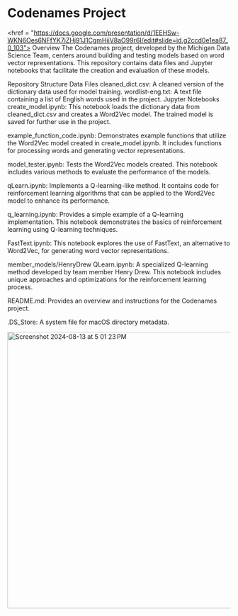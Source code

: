 # Codenames Project
<href = "https://docs.google.com/presentation/d/1EEHSw-WKN6Oes6NFfYK7iZHj91J1CgmHiiV8aO99r6I/edit#slide=id.g2ccd0e1ea87_0_103">
Overview
The Codenames project, developed by the Michigan Data Science Team, centers around building and testing models based on word vector representations. This repository contains data files and Jupyter notebooks that facilitate the creation and evaluation of these models.

Repository Structure
Data Files
cleaned_dict.csv: A cleaned version of the dictionary data used for model training.
wordlist-eng.txt: A text file containing a list of English words used in the project.
Jupyter Notebooks
create_model.ipynb: This notebook loads the dictionary data from cleaned_dict.csv and creates a Word2Vec model. The trained model is saved for further use in the project.

example_function_code.ipynb: Demonstrates example functions that utilize the Word2Vec model created in create_model.ipynb. It includes functions for processing words and generating vector representations.

model_tester.ipynb: Tests the Word2Vec models created. This notebook includes various methods to evaluate the performance of the models.

qLearn.ipynb: Implements a Q-learning-like method. It contains code for reinforcement learning algorithms that can be applied to the Word2Vec model to enhance its performance.

q_learning.ipynb: Provides a simple example of a Q-learning implementation. This notebook demonstrates the basics of reinforcement learning using Q-learning techniques.

FastText.ipynb: This notebook explores the use of FastText, an alternative to Word2Vec, for generating word vector representations.

member_models/HenryDrew QLearn.ipynb: A specialized Q-learning method developed by team member Henry Drew. This notebook includes unique approaches and optimizations for the reinforcement learning process.

README.md: Provides an overview and instructions for the Codenames project.

.DS_Store: A system file for macOS directory metadata.


<img width="624" alt="Screenshot 2024-08-13 at 5 01 23 PM" src="https://github.com/user-attachments/assets/c324cdb7-f171-4aa5-94cb-1f159551135e">
